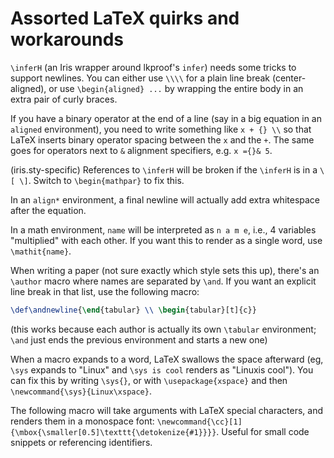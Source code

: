 # Assorted LaTeX quirks and workarounds

`\inferH` (an Iris wrapper around lkproof's `infer`) needs some tricks to
support newlines. You can either use `\\\\` for a plain line break
(center-aligned), or use `\begin{aligned} ...` by wrapping the entire body in
an extra pair of curly braces.

If you have a binary operator at the end of a line (say in a big equation in an
`aligned` environment), you need to write something like `x + {} \\` so
that LaTeX inserts binary operator spacing between the `x` and the `+`.
The same goes for operators next to `&` alignment specifiers, e.g.
`x ={}& 5`.

(iris.sty-specific) References to `\inferH` will be broken if the `\inferH` is
in a `\[ \]`. Switch to `\begin{mathpar}` to fix this.

In an `align*` environment, a final newline will actually add extra whitespace
after the equation.

In a math environment, `name` will be interpreted as `n a m e`, i.e., 4
variables "multiplied" with each other. If you want this to render as a single
word, use `\mathit{name}`.

When writing a paper (not sure exactly which style sets this up), there's an
`\author` macro where names are separated by `\and`. If you want an explicit
line break in that list, use the following macro:

```tex
\def\andnewline{\end{tabular} \\ \begin{tabular}[t]{c}}
```

(this works because each author is actually its own `\tabular` environment;
`\and` just ends the previous environment and starts a new one)

When a macro expands to a word, LaTeX swallows the space afterward (eg, `\sys`
expands to "Linux" and `\sys is cool` renders as "Linuxis cool"). You can fix
this by writing `\sys{}`, or with `\usepackage{xspace}` and then
`\newcommand{\sys}{Linux\xspace}`.

The following macro will take arguments with LaTeX special characters, and
renders them in a monospace font:
`\newcommand{\cc}[1]{\mbox{\smaller[0.5]\texttt{\detokenize{#1}}}}`. Useful for
small code snippets or referencing identifiers.
